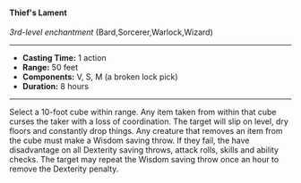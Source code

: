 #### Thief's Lament
*3rd-level enchantment* (Bard,Sorcerer,Warlock,Wizard)
___
- **Casting Time:** 1 action
- **Range:** 50 feet
- **Components:** V, S, M (a broken lock pick)
- **Duration:** 8 hours
---
Select a 10-foot cube within range. Any item taken
from within that cube curses the taker with a loss of
coordination. The target will slip on level, dry floors
and constantly drop things. Any creature that
removes an item from the cube must make a
Wisdom saving throw. If they fail, the have
disadvantage on all Dexterity saving throws, attack
rolls, skills and ability checks. The target may repeat
the Wisdom saving throw once an hour to remove
the Dexterity penalty. 
